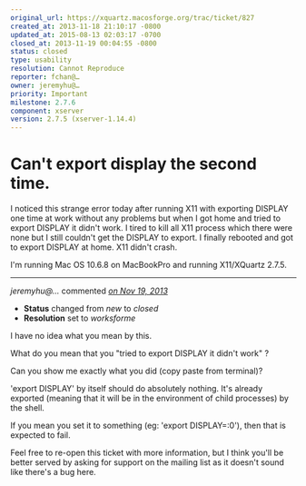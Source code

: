 ```yaml
---
original_url: https://xquartz.macosforge.org/trac/ticket/827
created_at: 2013-11-18 21:10:17 -0800
updated_at: 2015-08-13 02:03:17 -0700
closed_at: 2013-11-19 00:04:55 -0800
status: closed
type: usability
resolution: Cannot Reproduce
reporter: fchan@…
owner: jeremyhu@…
priority: Important
milestone: 2.7.6
component: xserver
version: 2.7.5 (xserver-1.14.4)
---
```


Can't export display the second time.
=====================================


I noticed this strange error today after running X11 with exporting DISPLAY one time at work without any problems but when I got home and tried to export DISPLAY it didn't work. I tired to kill all X11 process which there were none but I still couldn't get the DISPLAY to export. I finally rebooted and got to export DISPLAY at home. X11 didn't crash.

I'm running Mac OS 10.6.8 on MacBookPro and running X11/XQuartz 2.7.5.



---

*jeremyhu@…* commented *[on Nov 19, 2013](https://xquartz.macosforge.org/trac/ticket/827#comment:1 "November 19, 2013 at 12:04 AM PST")*

-   **Status** changed from *new* to *closed*
-   **Resolution** set to *worksforme*

I have no idea what you mean by this.

What do you mean that you "tried to export DISPLAY it didn't work" ?

Can you show me exactly what you did (copy paste from terminal)?

'export DISPLAY' by itself should do absolutely nothing. It's already exported (meaning that it will be in the environment of child processes) by the shell.

If you mean you set it to something (eg: 'export DISPLAY=:0'), then that is expected to fail.

Feel free to re-open this ticket with more information, but I think you'll be better served by asking for support on the mailing list as it doesn't sound like there's a bug here.



